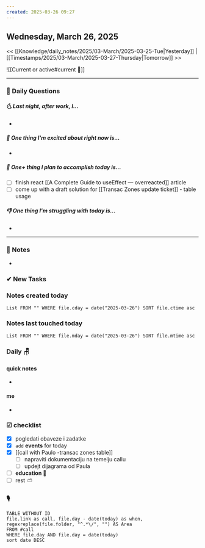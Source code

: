 ```yaml
---
created: 2025-03-26 09:27
---
```

## Wednesday, March 26, 2025

<< [[Knowledge/daily_notes/2025/03-March/2025-03-25-Tue|Yesterday]] | [[Timestamps/2025/03-March/2025-03-27-Thursday|Tomorrow]] >>

![[Current or active#current 📓]]

___
### 📅 Daily Questions
##### 🌜 **Last night, after work, I...**
- 

##### 🙌 **One thing I'm excited about right now is...**
- 

##### 🚀 **One+ thing I plan to accomplish today is...**
- [ ] finish react [[A Complete Guide to useEffect — overreacted]] article
- [ ] come up with a draft solution for [[Transac Zones update ticket]] - table usage

##### 👎 **One thing I'm struggling with today is...**
- 

---
### 📝 Notes
- 
### ✔ New Tasks

### Notes **created** today
```dataview
List FROM "" WHERE file.cday = date("2025-03-26") SORT file.ctime asc
```

### Notes last **touched** today
```dataview
List FROM "" WHERE file.mday = date("2025-03-26") SORT file.mtime asc
`````

### **Daily** 🪑

#### quick notes
- 
#### me 
- 

### ☑ checklist
- [x] pogledati  obaveze i zadatke
- [x] `add` **events** for today
- [x] [[call with Paulo -transac zones table]]
	- [ ] napraviti dokumentaciju na temelju callu
	- [ ] updejt dijagrama od Paula
- [ ] **education 🎒**
- [ ] rest ⛅ 

### 🎙
```dataview
TABLE WITHOUT ID
file.link as call, file.day - date(today) as when, regexreplace(file.folder, "^.*\/", "") AS Area
FROM #call
WHERE file.day AND file.day = date(today)
sort date DESC
```
